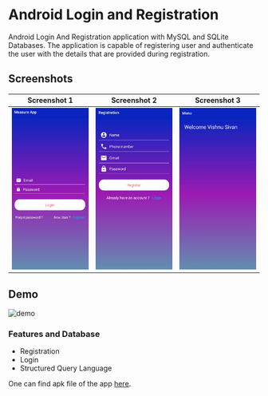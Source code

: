 # Android Login and Registration
Android Login And Registration application with MySQL and SQLite Databases. The application is capable of registering user and authenticate the user with the details that
are provided during registration.


## Screenshots

| Screenshot 1 | Screenshot 2 | Screenshot 3 |
|:---:|:---:|:---:|
| ![screenshot](https://github.com/codemaker2015/android-login-and-registration/blob/master/demo/screenshot1.jpg)  | ![screenshot](https://github.com/codemaker2015/android-login-and-registration/blob/master/demo/screenshot2.jpg) | ![screenshot](https://github.com/codemaker2015/android-login-and-registration/blob/master/demo/screenshot3.jpg) |


## Demo

![demo](https://github.com/codemaker2015/android-login-and-registration/blob/master/demo/demo.gif)


### Features and Database
- Registration
- Login
- Structured Query Language

One can find apk file of the app <a href="https://github.com/codemaker2015/android-login-and-registration/blob/master/app/release/app-release.apk">here</a>.

